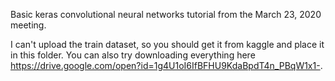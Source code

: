 Basic keras convolutional neural networks tutorial from the March 23, 2020 meeting.

I can't upload the train dataset, so you should get it from kaggle and place it in this folder.
You can also try downloading everything here https://drive.google.com/open?id=1g4U1oI6IfBFHU9KdaBpdT4n_PBqW1x1-.


